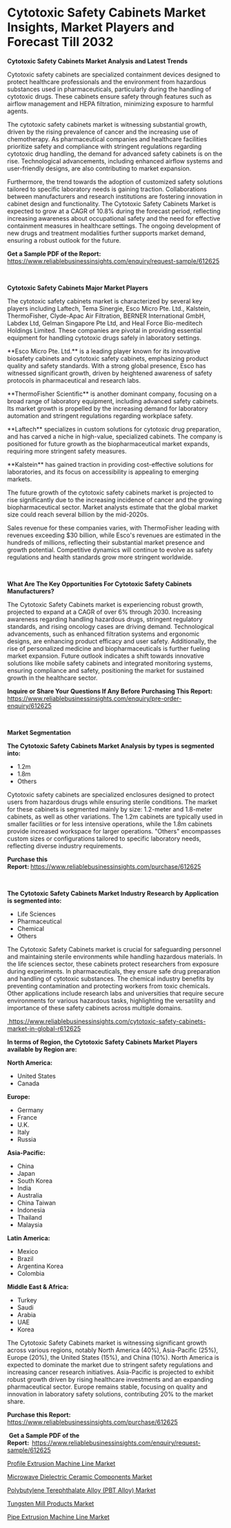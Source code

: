 <p><h1>Cytotoxic Safety Cabinets Market Insights, Market Players and Forecast Till 2032</h1></p><p><strong>Cytotoxic Safety Cabinets Market Analysis and Latest Trends</strong></p>
<p><p>Cytotoxic safety cabinets are specialized containment devices designed to protect healthcare professionals and the environment from hazardous substances used in pharmaceuticals, particularly during the handling of cytotoxic drugs. These cabinets ensure safety through features such as airflow management and HEPA filtration, minimizing exposure to harmful agents.</p><p>The cytotoxic safety cabinets market is witnessing substantial growth, driven by the rising prevalence of cancer and the increasing use of chemotherapy. As pharmaceutical companies and healthcare facilities prioritize safety and compliance with stringent regulations regarding cytotoxic drug handling, the demand for advanced safety cabinets is on the rise. Technological advancements, including enhanced airflow systems and user-friendly designs, are also contributing to market expansion.</p><p>Furthermore, the trend towards the adoption of customized safety solutions tailored to specific laboratory needs is gaining traction. Collaborations between manufacturers and research institutions are fostering innovation in cabinet design and functionality. The Cytotoxic Safety Cabinets Market is expected to grow at a CAGR of 10.8% during the forecast period, reflecting increasing awareness about occupational safety and the need for effective containment measures in healthcare settings. The ongoing development of new drugs and treatment modalities further supports market demand, ensuring a robust outlook for the future.</p></p>
<p><strong>Get a Sample PDF of the Report:&nbsp;</strong> <a href="https://www.reliablebusinessinsights.com/enquiry/request-sample/612625?utm_campaign=39&utm_medium=2&utm_source=Github&utm_content=ia&utm_term=30032025&utm_id=cytotoxic-safety-cabinets">https://www.reliablebusinessinsights.com/enquiry/request-sample/612625</a></p>
<p>&nbsp;</p>
<p><strong>Cytotoxic Safety Cabinets Major Market Players</strong></p>
<p><p>The cytotoxic safety cabinets market is characterized by several key players including Laftech, Tema Sinergie, Esco Micro Pte. Ltd., Kalstein, ThermoFisher, Clyde-Apac Air Filtration, BERNER International GmbH, Labdex Ltd, Gelman Singapore Pte Ltd, and Heal Force Bio-meditech Holdings Limited. These companies are pivotal in providing essential equipment for handling cytotoxic drugs safely in laboratory settings.</p><p>**Esco Micro Pte. Ltd.** is a leading player known for its innovative biosafety cabinets and cytotoxic safety cabinets, emphasizing product quality and safety standards. With a strong global presence, Esco has witnessed significant growth, driven by heightened awareness of safety protocols in pharmaceutical and research labs.</p><p>**ThermoFisher Scientific** is another dominant company, focusing on a broad range of laboratory equipment, including advanced safety cabinets. Its market growth is propelled by the increasing demand for laboratory automation and stringent regulations regarding workplace safety.</p><p>**Laftech** specializes in custom solutions for cytotoxic drug preparation, and has carved a niche in high-value, specialized cabinets. The company is positioned for future growth as the biopharmaceutical market expands, requiring more stringent safety measures.</p><p>**Kalstein** has gained traction in providing cost-effective solutions for laboratories, and its focus on accessibility is appealing to emerging markets.</p><p>The future growth of the cytotoxic safety cabinets market is projected to rise significantly due to the increasing incidence of cancer and the growing biopharmaceutical sector. Market analysts estimate that the global market size could reach several billion by the mid-2020s.</p><p>Sales revenue for these companies varies, with ThermoFisher leading with revenues exceeding $30 billion, while Esco's revenues are estimated in the hundreds of millions, reflecting their substantial market presence and growth potential. Competitive dynamics will continue to evolve as safety regulations and health standards grow more stringent worldwide.</p></p>
<p>&nbsp;</p>
<p><strong>What Are The Key Opportunities For Cytotoxic Safety Cabinets Manufacturers?</strong></p>
<p><p>The Cytotoxic Safety Cabinets market is experiencing robust growth, projected to expand at a CAGR of over 6% through 2030. Increasing awareness regarding handling hazardous drugs, stringent regulatory standards, and rising oncology cases are driving demand. Technological advancements, such as enhanced filtration systems and ergonomic designs, are enhancing product efficacy and user safety. Additionally, the rise of personalized medicine and biopharmaceuticals is further fueling market expansion. Future outlook indicates a shift towards innovative solutions like mobile safety cabinets and integrated monitoring systems, ensuring compliance and safety, positioning the market for sustained growth in the healthcare sector.</p></p>
<p><strong>Inquire or Share Your Questions If Any Before Purchasing This Report:</strong> <a href="https://www.reliablebusinessinsights.com/enquiry/pre-order-enquiry/612625?utm_campaign=39&utm_medium=2&utm_source=Github&utm_content=ia&utm_term=30032025&utm_id=cytotoxic-safety-cabinets">https://www.reliablebusinessinsights.com/enquiry/pre-order-enquiry/612625</a></p>
<p>&nbsp;</p>
<p><strong>Market Segmentation</strong></p>
<p><strong>The Cytotoxic Safety Cabinets Market Analysis by types is segmented into:</strong></p>
<p><ul><li>1.2m</li><li>1.8m</li><li>Others</li></ul></p>
<p><p>Cytotoxic safety cabinets are specialized enclosures designed to protect users from hazardous drugs while ensuring sterile conditions. The market for these cabinets is segmented mainly by size: 1.2-meter and 1.8-meter cabinets, as well as other variations. The 1.2m cabinets are typically used in smaller facilities or for less intensive operations, while the 1.8m cabinets provide increased workspace for larger operations. "Others" encompasses custom sizes or configurations tailored to specific laboratory needs, reflecting diverse industry requirements.</p></p>
<p><strong>Purchase this Report:&nbsp;</strong><a href="https://www.reliablebusinessinsights.com/purchase/612625?utm_campaign=39&utm_medium=2&utm_source=Github&utm_content=ia&utm_term=30032025&utm_id=cytotoxic-safety-cabinets">https://www.reliablebusinessinsights.com/purchase/612625</a></p>
<p>&nbsp;</p>
<p><strong>The Cytotoxic Safety Cabinets Market Industry Research by Application is segmented into:</strong></p>
<p><ul><li>Life Sciences</li><li>Pharmaceutical</li><li>Chemical</li><li>Others</li></ul></p>
<p><p>The Cytotoxic Safety Cabinets market is crucial for safeguarding personnel and maintaining sterile environments while handling hazardous materials. In the life sciences sector, these cabinets protect researchers from exposure during experiments. In pharmaceuticals, they ensure safe drug preparation and handling of cytotoxic substances. The chemical industry benefits by preventing contamination and protecting workers from toxic chemicals. Other applications include research labs and universities that require secure environments for various hazardous tasks, highlighting the versatility and importance of these safety cabinets across multiple domains.</p></p>
<p><a href="https://www.reliablebusinessinsights.com/cytotoxic-safety-cabinets-market-in-global-r612625?utm_campaign=39&utm_medium=2&utm_source=Github&utm_content=ia&utm_term=30032025&utm_id=cytotoxic-safety-cabinets">&nbsp;https://www.reliablebusinessinsights.com/cytotoxic-safety-cabinets-market-in-global-r612625</a></p>
<p><strong>In terms of Region, the Cytotoxic Safety Cabinets Market Players available by Region are:</strong></p>
<p>
    <p> <strong> North America: </strong>
        <ul>
            <li>United States</li>
            <li>Canada</li>
        </ul>
        </p> 
    <p> <strong> Europe: </strong>
        <ul>
            <li>Germany</li>
            <li>France</li>
            <li>U.K.</li>
            <li>Italy</li>
            <li>Russia</li>
        </ul>
        </p> 
    <p> <strong> Asia-Pacific: </strong>
        <ul>
            <li>China</li>
            <li>Japan</li>
            <li>South Korea</li>
            <li>India</li>
            <li>Australia</li>
            <li>China Taiwan</li>
            <li>Indonesia</li>
            <li>Thailand</li>
            <li>Malaysia</li>
        </ul>
        </p> 
    <p> <strong> Latin America: </strong>
        <ul>
            <li>Mexico</li>
            <li>Brazil</li>
            <li>Argentina Korea</li>
            <li>Colombia</li>
        </ul>
        </p> 
    <p> <strong> Middle East & Africa: </strong>
        <ul>
            <li>Turkey</li>
            <li>Saudi</li>
            <li>Arabia</li>
            <li>UAE</li>
            <li>Korea</li>
        </ul>
    </p>
    </p>
<p><p>The Cytotoxic Safety Cabinets market is witnessing significant growth across various regions, notably North America (40%), Asia-Pacific (25%), Europe (20%), the United States (15%), and China (10%). North America is expected to dominate the market due to stringent safety regulations and increasing cancer research initiatives. Asia-Pacific is projected to exhibit robust growth driven by rising healthcare investments and an expanding pharmaceutical sector. Europe remains stable, focusing on quality and innovation in laboratory safety solutions, contributing 20% to the market share.</p></p>
<p><strong>Purchase this Report: </strong><a href="https://www.reliablebusinessinsights.com/purchase/612625?utm_campaign=39&utm_medium=2&utm_source=Github&utm_content=ia&utm_term=30032025&utm_id=cytotoxic-safety-cabinets">https://www.reliablebusinessinsights.com/purchase/612625</a></p>
<p>&nbsp;<strong>Get a Sample PDF of the Report:&nbsp;&nbsp;</strong><a href="https://www.reliablebusinessinsights.com/enquiry/request-sample/612625?utm_campaign=39&utm_medium=2&utm_source=Github&utm_content=ia&utm_term=30032025&utm_id=cytotoxic-safety-cabinets">https://www.reliablebusinessinsights.com/enquiry/request-sample/612625</a></p>
<p><strong></strong></p>
<p><p><a href="https://github.com/kimomeifbnu26/Market-Research-Report-List-1/blob/main/profile-extrusion-machine-line-market.md?utm_campaign=39&utm_medium=2&utm_source=Github&utm_content=ia&utm_term=30032025&utm_id=cytotoxic-safety-cabinets">Profile Extrusion Machine Line Market</a></p><p><a href="https://github.com/avirsuckra/Market-Research-Report-List-1/blob/main/microwave-dielectric-ceramic-components-market.md?utm_campaign=39&utm_medium=2&utm_source=Github&utm_content=ia&utm_term=30032025&utm_id=cytotoxic-safety-cabinets">Microwave Dielectric Ceramic Components Market</a></p><p><a href="https://github.com/forttgoddym7/Market-Research-Report-List-1/blob/main/polybutylene-terephthalate-alloy-pbt-alloy-market.md?utm_campaign=39&utm_medium=2&utm_source=Github&utm_content=ia&utm_term=30032025&utm_id=cytotoxic-safety-cabinets">Polybutylene Terephthalate Alloy (PBT Alloy) Market</a></p><p><a href="https://github.com/nicoytabiz7/Market-Research-Report-List-1/blob/main/tungsten-mill-products-market.md?utm_campaign=39&utm_medium=2&utm_source=Github&utm_content=ia&utm_term=30032025&utm_id=cytotoxic-safety-cabinets">Tungsten Mill Products Market</a></p><p><a href="https://github.com/daddskokenk4/Market-Research-Report-List-1/blob/main/pipe-extrusion-machine-line-market.md?utm_campaign=39&utm_medium=2&utm_source=Github&utm_content=ia&utm_term=30032025&utm_id=cytotoxic-safety-cabinets">Pipe Extrusion Machine Line Market</a></p></p>